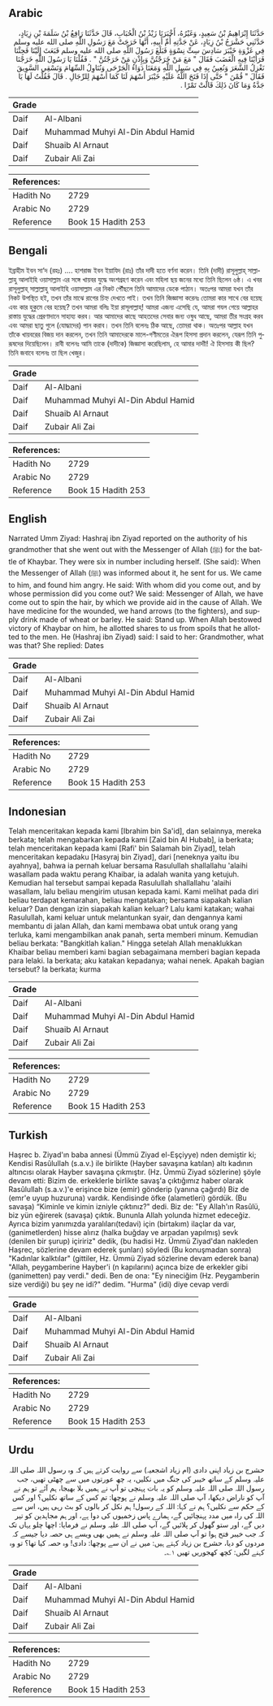 ## Arabic


<div dir="rtl" lang="ar" style={{fontSize:'larger',backgroundColor:'#f8f9fa',padding:20}}>
حَدَّثَنَا إِبْرَاهِيمُ بْنُ سَعِيدٍ، وَغَيْرُهُ، أَخْبَرَنَا زَيْدُ بْنُ الْحُبَابِ، قَالَ حَدَّثَنَا رَافِعُ بْنُ سَلَمَةَ بْنِ زِيَادٍ، حَدَّثَنِي حَشْرَجُ بْنُ زِيَادٍ، عَنْ جَدَّتِهِ أُمِّ أَبِيهِ، أَنَّهَا خَرَجَتْ مَعَ رَسُولِ اللَّهِ صلى الله عليه وسلم فِي غَزْوَةِ خَيْبَرَ سَادِسَ سِتِّ نِسْوَةٍ فَبَلَغَ رَسُولَ اللَّهِ صلى الله عليه وسلم فَبَعَثَ إِلَيْنَا فَجِئْنَا فَرَأَيْنَا فِيهِ الْغَضَبَ فَقَالَ ‏"‏ مَعَ مَنْ خَرَجْتُنَّ وَبِإِذْنِ مَنْ خَرَجْتُنَّ ‏"‏ ‏.‏ فَقُلْنَا يَا رَسُولَ اللَّهِ خَرَجْنَا نَغْزِلُ الشَّعَرَ وَنُعِينُ بِهِ فِي سَبِيلِ اللَّهِ وَمَعَنَا دَوَاءُ الْجَرْحَى وَنُنَاوِلُ السِّهَامَ وَنَسْقِي السَّوِيقَ فَقَالَ ‏"‏ قُمْنَ ‏"‏ حَتَّى إِذَا فَتَحَ اللَّهُ عَلَيْهِ خَيْبَرَ أَسْهَمَ لَنَا كَمَا أَسْهَمَ لِلرِّجَالِ ‏.‏ قَالَ فَقُلْتُ لَهَا يَا جَدَّةُ وَمَا كَانَ ذَلِكَ قَالَتْ تَمْرًا ‏.‏
</div>
<div style={{backgroundColor:'#f8f9fa',padding:20, marginBottom: 10}}><table> <thead> <tr> <th>Grade</th> <th></th> </tr> </thead> <tbody> <tr><td>Daif</td><td>Al-Albani</td></tr><tr><td>Daif</td><td>Muhammad Muhyi Al-Din Abdul Hamid</td></tr><tr><td>Daif</td><td>Shuaib Al Arnaut</td></tr><tr><td>Daif</td><td>Zubair Ali Zai</td></tr></tbody></table><table> <thead> <tr> <th>References:</th> <th></th> </tr> </thead> <tbody><tr><td>Hadith No</td><td>2729</td></tr><tr><td>Arabic No</td><td>2729</td></tr><tr><td>Reference</td><td>Book 15 Hadith 253</td></tr></tbody></table></div>

## Bengali


<div dir="ltr" lang="bn" style={{fontSize:'larger',backgroundColor:'#f8f9fa',padding:20}}>
ইব্রাহীম ইবন সা‘দ (রহঃ) .... হাশরাজ ইবন ইয়াযিদ (রাঃ) তাঁর দাদী হতে বর্ণনা করেন। তিনি (দাদী) রাসূলুল্লাহ্ সাল্লাল্লাহু আলাইহি ওয়াসাল্লাম এর সঙ্গে খায়বর যুদ্ধে অংশগ্রহণ করেন এবং মহিলা ছয় জনের মধ্যে তিনি ছিলেন ৬ষ্ঠ। এ খবর রাসূলুল্লাহ্ সাল্লাল্লাহু আলাইহি ওয়াসাল্লাম এর নিকট পৌঁছলে তিনি আমাদের ডেকে পাঠান। অতঃপর আমরা যখন তাঁর নিকট উপস্থিত হই, তখন তাঁর মাঝে রাগের চিহ্ন দেখতে পাই। তখন তিনি জিজ্ঞাসা করেনঃ তোমরা কার সাথে বের হয়েছ এবং কার হুকুমে বের হয়েছ? তখন আমরা বলিঃ ইয়া রাসূলাল্লাহ্! আমরা এজন্য এসেছি যে, আমরা গযল গেয়ে আল্লাহর রাস্তায় যুদ্ধের প্রেরণাদানে সাহায্য করব। আর আমাদের কাছে আহতদের সেবার জন্য ওষুধ আছে, আমরা তীর সংগ্রহ করব এবং আমরা ছাতু গুলে (যোদ্ধাদের) পান করাব। তখন তিনি বলেনঃ ঠিক আছে, তোমরা থাক। অতঃপর আল্লাহ যখন তাঁকে খায়বরের বিজয় দান করলেন, তখন তিনি আমাদেরকে মালে-গণীমতের ঐরূপ হিসসা প্রদান করলেন, যেরূপ তিনি পুরূষদের দিয়েছিলেন। রাবী বলেনঃ আমি তাকে (দাদীকে) জিজ্ঞাসা করেছিলাম, হে আমার দাদাী! ঐ হিসসায় কী ছিল? তিনি জবাবে বলেনঃ তা ছিল খেজুর।
</div>
<div style={{backgroundColor:'#f8f9fa',padding:20, marginBottom: 10}}><table> <thead> <tr> <th>Grade</th> <th></th> </tr> </thead> <tbody> <tr><td>Daif</td><td>Al-Albani</td></tr><tr><td>Daif</td><td>Muhammad Muhyi Al-Din Abdul Hamid</td></tr><tr><td>Daif</td><td>Shuaib Al Arnaut</td></tr><tr><td>Daif</td><td>Zubair Ali Zai</td></tr></tbody></table><table> <thead> <tr> <th>References:</th> <th></th> </tr> </thead> <tbody><tr><td>Hadith No</td><td>2729</td></tr><tr><td>Arabic No</td><td>2729</td></tr><tr><td>Reference</td><td>Book 15 Hadith 253</td></tr></tbody></table></div>

## English


<div dir="ltr" lang="en" style={{fontSize:'larger',backgroundColor:'#f8f9fa',padding:20}}>
Narrated Umm Ziyad: Hashraj ibn Ziyad reported on the authority of his grandmother that she went out with the Messenger of Allah (ﷺ) for the battle of Khaybar. They were six in number including herself. (She said): When the Messenger of Allah (ﷺ) was informed about it, he sent for us. We came to him, and found him angry. He said: With whom did you come out, and by whose permission did you come out? We said: Messenger of Allah, we have come out to spin the hair, by which we provide aid in the cause of Allah. We have medicine for the wounded, we hand arrows (to the fighters), and supply drink made of wheat or barley. He said: Stand up. When Allah bestowed victory of Khaybar on him, he allotted shares to us from spoils that he allotted to the men. He (Hashraj ibn Ziyad) said: I said to her: Grandmother, what was that? She replied: Dates
</div>
<div style={{backgroundColor:'#f8f9fa',padding:20, marginBottom: 10}}><table> <thead> <tr> <th>Grade</th> <th></th> </tr> </thead> <tbody> <tr><td>Daif</td><td>Al-Albani</td></tr><tr><td>Daif</td><td>Muhammad Muhyi Al-Din Abdul Hamid</td></tr><tr><td>Daif</td><td>Shuaib Al Arnaut</td></tr><tr><td>Daif</td><td>Zubair Ali Zai</td></tr></tbody></table><table> <thead> <tr> <th>References:</th> <th></th> </tr> </thead> <tbody><tr><td>Hadith No</td><td>2729</td></tr><tr><td>Arabic No</td><td>2729</td></tr><tr><td>Reference</td><td>Book 15 Hadith 253</td></tr></tbody></table></div>

## Indonesian


<div dir="ltr" lang="id" style={{fontSize:'larger',backgroundColor:'#f8f9fa',padding:20}}>
Telah menceritakan kepada kami [Ibrahim bin Sa'id], dan selainnya, mereka berkata; telah mengabarkan kepada kami [Zaid bin Al Hubab], ia berkata; telah menceritakan kepada kami [Rafi' bin Salamah bin Ziyad], telah menceritakan kepadaku [Hasyraj bin Ziyad], dari [neneknya yaitu ibu ayahnya], bahwa ia pernah keluar bersama Rasulullah shallallahu 'alaihi wasallam pada waktu perang Khaibar, ia adalah wanita yang ketujuh. Kemudian hal tersebut sampai kepada Rasulullah shallallahu 'alaihi wasallam, lalu beliau mengirim utusan kepada kami. Kami melihat pada diri beliau terdapat kemarahan, beliau mengatakan; bersama siapakah kalian keluar? Dan dengan izin siapakah kalian keluar? Lalu kami katakan; wahai Rasulullah, kami keluar untuk melantunkan syair, dan dengannya kami membantu di jalan Allah, dan kami membawa obat untuk orang yang terluka, kami mengambilkan anak panah, serta memberi minum. Kemudian beliau berkata: "Bangkitlah kalian." Hingga setelah Allah menaklukkan Khaibar beliau memberi kami bagian sebagaimana memberi bagian kepada para lelaki. Ia berkata; aku katakan kepadanya; wahai nenek. Apakah bagian tersebut? Ia berkata; kurma
</div>
<div style={{backgroundColor:'#f8f9fa',padding:20, marginBottom: 10}}><table> <thead> <tr> <th>Grade</th> <th></th> </tr> </thead> <tbody> <tr><td>Daif</td><td>Al-Albani</td></tr><tr><td>Daif</td><td>Muhammad Muhyi Al-Din Abdul Hamid</td></tr><tr><td>Daif</td><td>Shuaib Al Arnaut</td></tr><tr><td>Daif</td><td>Zubair Ali Zai</td></tr></tbody></table><table> <thead> <tr> <th>References:</th> <th></th> </tr> </thead> <tbody><tr><td>Hadith No</td><td>2729</td></tr><tr><td>Arabic No</td><td>2729</td></tr><tr><td>Reference</td><td>Book 15 Hadith 253</td></tr></tbody></table></div>

## Turkish


<div dir="ltr" lang="tr" style={{fontSize:'larger',backgroundColor:'#f8f9fa',padding:20}}>
Haşrec b. Ziyad'ın baba annesi (Ümmü Ziyad el-Eşçiyye) nden demiştir ki; Kendisi Rasûlullah (s.a.v.) ile birlikte (Hayber savaşına katılan) altı kadının altıncısı olarak Hayber savaşına çıkmıştır. (Hz. Ümmü Ziyad sözlerine) şöyle devam etti: Bizim de. erkeklerle birlikte savaş'a çıktığımız haber olarak Rasûlullah (s.a.v.)'e erişince bize (emir) gönderip (yanına çağırdı) Biz de (emr'e uyup huzuruna) vardık. Kendisinde öfke (alametleri) gördük. (Bu savaşa) “Kiminle ve kimin izniyle çıktınız?" dedi. Biz de: "Ey Allah'ın Rasûlü, biz yün eğirerek (savaşa) çıktık. Bununla Allah yolunda hizmet edeceğiz. Ayrıca bizim yanımızda yaralıları(tedavi) için (birtakım) ilaçlar da var, (ganimetlerden) hisse alırız (halka buğday ve arpadan yapılmış) sevk (denilen bir şurup) içiririz" dedik, (bu hadisi Hz. Ümmü Ziyad'dan nakleden Haşrec, sözlerine devam ederek şunları) söyledi (Bu konuşmadan sonra) "Kadınlar kalktılar" (gittiler, Hz. Ümmü Ziyad sözlerine devam ederek bana) "Allah, peygamberine Hayber'i (n kapılarını) açınca bize de erkekler gibi (ganimetten) pay verdi." dedi. Ben de ona: "Ey nineciğim (Hz. Peygamberin size verdiği) bu şey ne idi?" dedim. "Hurma" (idi) diye cevap verdi
</div>
<div style={{backgroundColor:'#f8f9fa',padding:20, marginBottom: 10}}><table> <thead> <tr> <th>Grade</th> <th></th> </tr> </thead> <tbody> <tr><td>Daif</td><td>Al-Albani</td></tr><tr><td>Daif</td><td>Muhammad Muhyi Al-Din Abdul Hamid</td></tr><tr><td>Daif</td><td>Shuaib Al Arnaut</td></tr><tr><td>Daif</td><td>Zubair Ali Zai</td></tr></tbody></table><table> <thead> <tr> <th>References:</th> <th></th> </tr> </thead> <tbody><tr><td>Hadith No</td><td>2729</td></tr><tr><td>Arabic No</td><td>2729</td></tr><tr><td>Reference</td><td>Book 15 Hadith 253</td></tr></tbody></table></div>

## Urdu


<div dir="rtl" lang="ur" style={{fontSize:'larger',backgroundColor:'#f8f9fa',padding:20}}>
حشرج بن زیاد اپنی دادی (ام زیاد اشجعیہ) سے روایت کرتے ہیں کہ وہ رسول اللہ صلی اللہ علیہ وسلم کے ساتھ خیبر کی جنگ میں نکلیں، یہ چھ عورتوں میں سے چھٹی تھیں، جب رسول اللہ صلی اللہ علیہ وسلم کو یہ بات پہنچی تو آپ نے ہمیں بلا بھیجا، ہم آئے تو ہم نے آپ کو ناراض دیکھا، آپ صلی اللہ علیہ وسلم نے پوچھا: تم کس کے ساتھ نکلیں؟ اور کس کے حکم سے نکلیں؟ ہم نے کہا: اللہ کے رسول! ہم نکل کر بالوں کو بٹ رہی ہیں، اس سے اللہ کی راہ میں مدد پہنچائیں گے، ہمارے پاس زخمیوں کی دوا ہے، اور ہم مجاہدین کو تیر دیں گے، اور ستو گھول کر پلائیں گے، آپ صلی اللہ علیہ وسلم نے فرمایا: اچھا چلو یہاں تک کہ جب خیبر فتح ہوا تو آپ صلی اللہ علیہ وسلم نے ہمیں بھی ویسے ہی حصہ دیا جیسے کہ مردوں کو دیا، حشرج بن زیاد کہتے ہیں: میں نے ان سے پوچھا: دادی! وہ حصہ کیا تھا؟ تو وہ کہنے لگیں: کچھ کھجوریں تھیں ۱؎۔
</div>
<div style={{backgroundColor:'#f8f9fa',padding:20, marginBottom: 10}}><table> <thead> <tr> <th>Grade</th> <th></th> </tr> </thead> <tbody> <tr><td>Daif</td><td>Al-Albani</td></tr><tr><td>Daif</td><td>Muhammad Muhyi Al-Din Abdul Hamid</td></tr><tr><td>Daif</td><td>Shuaib Al Arnaut</td></tr><tr><td>Daif</td><td>Zubair Ali Zai</td></tr></tbody></table><table> <thead> <tr> <th>References:</th> <th></th> </tr> </thead> <tbody><tr><td>Hadith No</td><td>2729</td></tr><tr><td>Arabic No</td><td>2729</td></tr><tr><td>Reference</td><td>Book 15 Hadith 253</td></tr></tbody></table></div>